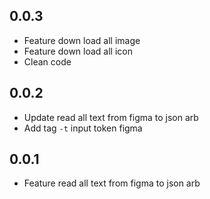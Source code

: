 ## 0.0.3

* Feature down load all image
* Feature down load all icon
* Clean code

## 0.0.2

* Update read all text from figma to json arb
* Add tag `-t` input token figma

## 0.0.1

* Feature read all text from figma to json arb
